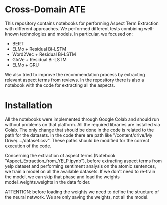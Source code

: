 # Cross-Domain ATE

This repository contains notebooks for performing Aspect Term Extraction with different approaches.
We performed different tests combining well-known technologies and models. In particular, we focused on:

  - BERT
  - ELMo + Residual Bi-LSTM
  - Word2Vec + Residual Bi-LSTM
  - GloVe + Residual Bi-LSTM
  - ELMo + GRU

We also tried to improve the recommendation process by extracting relevant aspect terms from reviews. In the repository there is also a notebook with the code for extracting all the aspects.

# Installation

All the notebooks were implemented through Google Colab and should run without problems on that platform. All the required libraries are installed via Colab. The only change that should be done in the code is related to the path for the datasets.
In the code there are path like "/content/drive/My Drive/..../dataset.csv". These paths should be modified for the correct execution of the code. 

Concerning the extraction of aspect terms (Notebook "Aspect_Extraction_from_YELP.ipynb"), before extracting aspect terms from yelp dataset and performing sentiment analysis on the atomic sentences, we train a model on all the available datasets. If we don't need to re-train the model, we can skip that phase and load the weights model_weights.weights in the data folder.

ATTENTION: before loading the weights we need to define the structure of the neural network. We are only saving the weights, not all the model.

